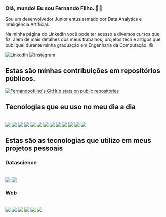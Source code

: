 ### Olá, mundo! Eu sou Fernando Filho. 🤙🏻
Sou um desenvolvedor Junior entusiasmado por Data Analytics e Inteligência Artificial.


Na minha página do LinkedIn você pode ter acesso a diversos cursos que fiz, além de mais detalhes dos meus trabalhos, projetos tech e artigos que publiquei durante minha graduação em Engenharia da Computação. 😃

[![LinkedIn](    https://img.shields.io/badge/LinkedIn-0077B5?style=for-the-badge&logo=linkedin&logoColor=white)](https://www.linkedin.com/in/fernandoofilho/)
[![Instagram](https://img.shields.io/badge/Instagram-E4405F?style=for-the-badge&logo=instagram&logoColor=white)](https://www.instagram.com/fernandoofilho/)

## Estas são minhas contribuições em repositórios públicos. 
[![Fernandoofilho's GitHub stats on public repositories](https://github-readme-stats.vercel.app/api?username=fernandoofilho)](https://github.com/fernandoofilho/github-readme-stats)


## Tecnologias que eu uso no meu dia a dia

<div style="display: inline_block">
<br/>
<img align="center" alt"html5" src="https://img.shields.io/badge/HTML5-E34F26?style=for-the-badge&logo=html5&logoColor=white"? style=for-the-badge&logo=html5&logoColor=white"/>
<img align="center" alt"html5" src="https://img.shields.io/badge/CSS3-1572B6?style=for-the-badge&logo=css3&logoColor=white"? style=for-the-badge&logo=html5&logoColor=white"/>
<img align="center" alt"html5" src="https://img.shields.io/badge/JavaScript-F7DF1E?style=for-the-badge&logo=javascript&logoColor=black
"? style=for-the-badge&logo=html5&logoColor=white"/>
<img align="center" alt"html5" src="https://img.shields.io/badge/Node.js-43853D?style=for-the-badge&logo=node.js&logoColor=white
"? style=for-the-badge&logo=html5&logoColor=white"/>
<img align="center" alt"html5" src="https://img.shields.io/badge/TypeScript-007ACC?style=for-the-badge&logo=typescript&logoColor=white
"? style=for-the-badge&logo=html5&logoColor=white"/>
<img align="center" alt"html5" src="https://img.shields.io/badge/React-20232A?style=for-the-badge&logo=react&logoColor=61DAFB"? style=for-the-badge&logo=html5&logoColor=white"/>
<img align="center" alt"html5" src="https://img.shields.io/badge/C%23-239120?style=for-the-badge&logo=c-sharp&logoColor=white
"? style=for-the-badge&logo=html5&logoColor=white"/>
<img align="center" alt"html5" src="https://img.shields.io/badge/MongoDB-4EA94B?style=for-the-badge&logo=mongodb&logoColor=white
"? style=for-the-badge&logo=html5&logoColor=white"/>
<img align="center" alt"html5" src="https://img.shields.io/badge/MySQL-005C84?style=for-the-badge&logo=mysql&logoColor=white
"? style=for-the-badge&logo=html5&logoColor=white"/>
<img align="center" alt"html5" src="https://img.shields.io/badge/PostgreSQL-316192?style=for-the-badge&logo=postgresql&logoColor=white
"? style=for-the-badge&logo=html5&logoColor=white"/>
<img align="center" alt"html5" src="https://img.shields.io/badge/Amazon_AWS-232F3E?style=for-the-badge&logo=amazon-aws&logoColor=white
"? style=for-the-badge&logo=html5&logoColor=white"/>
<img align="center" alt"html5" src="https://img.shields.io/badge/Google_Cloud-4285F4?style=for-the-badge&logo=google-cloud&logoColor=white
"? style=for-the-badge&logo=html5&logoColor=white"/>
<img align="center" alt"html5" src="https://img.shields.io/badge/Django-092E20?style=for-the-badge&logo=django&logoColor=white
"? style=for-the-badge&logo=html5&logoColor=white"/>
 </div>

## Estas são as tecnologias que utilizo em meus projetos pessoais

### Datascience 
<div style="display: inline_block">
<br/>
<img align="center" alt"html5" src="https://img.shields.io/badge/Python-3776AB?style=for-the-badge&logo=python&logoColor=white
"? style=for-the-badge&logo=html5&logoColor=white"/>
<img align="center" alt"html5" src="https://img.shields.io/badge/TensorFlow-FF6F00?style=for-the-badge&logo=tensorflow&logoColor=white
"? style=for-the-badge&logo=html5&logoColor=white"/>
</div>

### Web
<div style="display: inline_block">
<br/>
<img align="center" alt"html5" src="https://img.shields.io/badge/HTML5-E34F26?style=for-the-badge&logo=html5&logoColor=white"? style=for-the-badge&logo=html5&logoColor=white"/>
<img align="center" alt"html5" src="https://img.shields.io/badge/CSS3-1572B6?style=for-the-badge&logo=css3&logoColor=white"? style=for-the-badge&logo=html5&logoColor=white"/>
<img align="center" alt"html5" src="https://img.shields.io/badge/JavaScript-F7DF1E?style=for-the-badge&logo=javascript&logoColor=black
"? style=for-the-badge&logo=html5&logoColor=white"/>
<img align="center" alt"html5" src="https://img.shields.io/badge/Node.js-43853D?style=for-the-badge&logo=node.js&logoColor=white
"? style=for-the-badge&logo=html5&logoColor=white"/>
<img align="center" alt"html5" src="https://img.shields.io/badge/React-20232A?style=for-the-badge&logo=react&logoColor=61DAFB"? style=for-the-badge&logo=html5&logoColor=white"/>
<img align="center" alt"html5" src="https://img.shields.io/badge/MongoDB-4EA94B?style=for-the-badge&logo=mongodb&logoColor=white
"? style=for-the-badge&logo=html5&logoColor=white"/>
</div>
